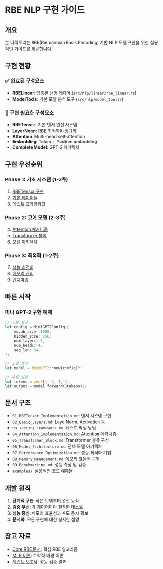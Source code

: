 # RBE NLP 구현 가이드

## 개요

본 디렉토리는 RBE(Riemannian Basis Encoding) 기반 NLP 모델 구현을 위한 실용적인 가이드를 제공합니다.

## 구현 현황

### ✅ 완료된 구성요소
- **RBELinear**: 압축된 선형 레이어 (`src/nlp/linear/rbe_linear.rs`)
- **ModelTools**: 기본 모델 분석 도구 (`src/nlp/model_tools/`)

### 🚧 구현 필요한 구성요소
- **RBETensor**: 기본 텐서 연산 시스템
- **LayerNorm**: RBE 최적화된 정규화
- **Attention**: Multi-head self-attention
- **Embedding**: Token + Position embedding
- **Complete Model**: GPT-2 아키텍처

## 구현 우선순위

### Phase 1: 기초 시스템 (1-2주)
1. [RBETensor 구현](01_RBETensor_Implementation.md)
2. [기본 레이어들](02_Basic_Layers.md)
3. [테스트 프레임워크](03_Testing_Framework.md)

### Phase 2: 코어 모델 (2-3주)
4. [Attention 메커니즘](04_Attention_Implementation.md)
5. [Transformer 블록](05_Transformer_Block.md)
6. [모델 아키텍처](06_Model_Architecture.md)

### Phase 3: 최적화 (1-2주)
7. [성능 최적화](07_Performance_Optimization.md)
8. [메모리 관리](08_Memory_Management.md)
9. [벤치마킹](09_Benchmarking.md)

## 빠른 시작

### 미니 GPT-2 구현 예제

```rust
// 기본 설정
let config = MiniGPT2Config {
    vocab_size: 1000,
    hidden_size: 256,
    num_layers: 2,
    num_heads: 4,
    seq_len: 64,
};

// 모델 생성
let model = MiniGPT2::new(config)?;

// 추론 실행
let tokens = vec![1, 2, 3, 4];
let output = model.forward(&tokens)?;
```

## 문서 구조

- `01_RBETensor_Implementation.md`: 텐서 시스템 구현
- `02_Basic_Layers.md`: LayerNorm, Activation 등
- `03_Testing_Framework.md`: 테스트 작성 방법
- `04_Attention_Implementation.md`: Attention 메커니즘
- `05_Transformer_Block.md`: Transformer 블록 구성
- `06_Model_Architecture.md`: 전체 모델 아키텍처
- `07_Performance_Optimization.md`: 성능 최적화 기법
- `08_Memory_Management.md`: 메모리 효율적 구현
- `09_Benchmarking.md`: 성능 측정 및 검증
- `examples/`: 실용적인 코드 예제들

## 개발 원칙

1. **단계적 구현**: 작은 모델부터 완전 동작
2. **검증 우선**: 각 레이어마다 철저한 테스트
3. **성능 중심**: 메모리 효율성과 속도 동시 확보
4. **문서화**: 모든 구현에 대한 상세한 설명

## 참고 자료

- [Core RBE 문서](../api/core/): 핵심 RBE 알고리즘
- [MLP 이론](../mlp/): 수학적 배경 이론
- [테스트 보고서](../test/): 성능 검증 결과 